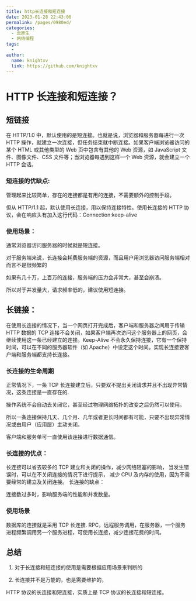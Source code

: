 ```yaml
---
title: http长连接和短连接
date: 2023-01-28 22:43:00
permalink: /pages/0980ed/
categories:
  - 云原生
  - 网络编程
tags:
  - 
author: 
  name: knightxv
  link: https://github.com/knightxv
---
```

# HTTP 长连接和短连接？

## 短链接

在 HTTP/1.0 中，默认使用的是短连接。也就是说，浏览器和服务器每进行一次 HTTP 操作，就建立一次连接，但任务结束就中断连接。如果客户端浏览器访问的某个 HTML 或其他类型的 Web 页中包含有其他的 Web 资源，如 JavaScript 文件、图像文件、CSS 文件等；当浏览器每遇到这样一个 Web 资源，就会建立一个 HTTP 会话。

### 短连接的优缺点:

管理起来比较简单，存在的连接都是有用的连接，不需要额外的控制手段。

但从 HTTP/1.1 起，默认使用长连接，用以保持连接特性。使用长连接的 HTTP 协议，会在响应头有加入这行代码：Connection:keep-alive

### 使用场景：

通常浏览器访问服务器的时候就是短连接。

对于服务端来说，长连接会耗费服务端的资源，而且用户用浏览器访问服务端相对而言不是很频繁的

如果有几十万，上百万的连接，服务端的压力会非常大，甚至会崩溃。

所以对于并发量大，请求频率低的，建议使用短连接。

## 长链接：

在使用长连接的情况下，当一个网页打开完成后，客户端和服务器之间用于传输 HTTP 数据的 TCP 连接不会关闭，如果客户端再次访问这个服务器上的网页，会继续使用这一条已经建立的连接。Keep-Alive 不会永久保持连接，它有一个保持时间，可以在不同的服务器软件（如 Apache）中设定这个时间。实现长连接要客户端和服务端都支持长连接。

### 长连接的生命周期

正常情况下，一条 TCP 长连接建立后，只要双不提出关闭请求并且不出现异常情况，这条连接是一直存在的.

操作系统不会自动去关闭它，甚至经过物理网络拓扑的改变之后仍然可以使用。

所以一条连接保持几天、几个月、几年或者更长时间都有可能，只要不出现异常情况或由用户（应用层）主动关闭。

客户端和服务单可一直使用该连接进行数据通信。

### 长连接的优点：

长连接可以省去较多的 TCP 建立和关闭的操作，减少网络阻塞的影响，
当发生错误时，可以在不关闭连接的情况下进行提示，
减少 CPU 及内存的使用，因为不需要经常的建立及关闭连接。
长连接的缺点：

连接数过多时，影响服务端的性能和并发数量。

### 使用场景

数据库的连接就是采用 TCP 长连接.
RPC，远程服务调用，在服务器，一个服务进程频繁调用另一个服务进程，可使用长连接，减少连接花费的时间。

## 总结

1. 对于长连接和短连接的使用是需要根据应用场景来判断的

2. 长连接并不是万能的，也是需要维护的，

HTTP 协议的长连接和短连接，实质上是 TCP 协议的长连接和短连接。
